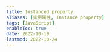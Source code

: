 ```yaml
---
title: Instanced property
aliases: [实例属性, Instance property]
tags: [JavaScript]
enableToc: true
date: 2022-10-19
lastmod: 2022-10-24
---
```

